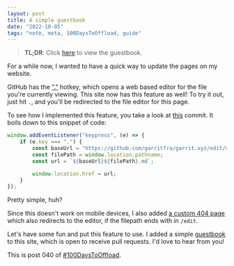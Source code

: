 ```yaml
---
layout: post
title: A simple guestbook
date: "2022-10-05"
tags: "note, meta, 100DaysToOffload, guide"
---
```


> **TL;DR**: Click [here](/guestbook) to view the guestbook.

For a while now, I wanted to have a quick way to update the pages on my website.

GitHub has the
["."](https://docs.github.com/en/get-started/using-github/keyboard-shortcuts#source-code-editing)
hotkey, which opens a web based editor for the file you're currently viewing.
This site now has this feature as well! To try it out, just hit `.`, and you'll
be redirected to the file editor for this page.

To see how I implemented this feature, you take a look at
[this](https://github.com/garritfra/garrit.xyz/commit/658efa3a3ebfebebbf74d0eb6aae6c1cc9566516)
commit. It boils down to this snippet of code:

```js
window.addEventListener("keypress", (e) => {
	if (e.key === ".") {
		const baseUrl = "https://github.com/garritfra/garrit.xyz/edit/main/content";
		const filePath = window.location.pathname;
		const url = `${baseUrl}${filePath}.md`;

		window.location.href = url;
	}
});
```

Pretty simple, huh?

Since this doesn't work on mobile devices, I also added [a custom 404
page](https://github.com/garritfra/garrit.xyz/commit/8c374a8bc0b66192c454300489fee52e7299c9dd#diff-2cbafea0c9dff483ebab9ad670b1cdb3eb7aac552f9c161e42fee84c2efe3a69)
which also redirects to the editor, if the filepath ends with in `/edit`.

Let's have some fun and put this feature to use. I added a simple
[guestbook](/guestbook) to this site, which is open to receive pull requests.
I'd love to hear from you!

This is post 040 of [#100DaysToOffload](https://100daystooffload.com/).
